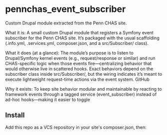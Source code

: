 # pennchas_event_subscriber

Custom Drupal module extracted from the Penn CHAS site.


What it is: A small custom Drupal module that registers a Symfony event subscriber for the Penn CHAS site. It’s packaged with the usual scaffolding (.info.yml, .services.yml, composer.json, and a src/Subscriber/ class). 

What it does (at a glance): The module’s purpose is to listen to Drupal/Symfony kernel events (e.g., request/response or similar) and run CHAS-specific logic when those events fire—centralizing behavior that would otherwise live in scattered hooks. Exact behaviors depend on the subscriber class inside src/Subscriber/, but the wiring indicates it’s meant to execute lightweight request-time actions via the event system. 
GitHub

Why it exists: To keep site behavior modular and maintainable by reacting to framework events through a tagged service (event_subscriber) instead of ad-hoc hooks—making it easier to toggle

## Install
Add this repo as a VCS repository in your site's composer.json, then:

